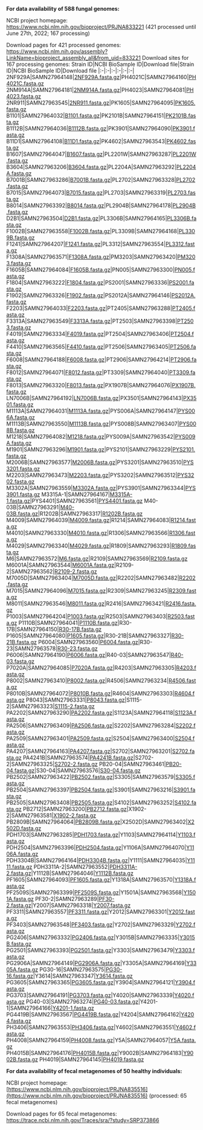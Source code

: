 
**For data availability of 588 fungal genomes:**

NCBI project homepage: https://www.ncbi.nlm.nih.gov/bioproject/PRJNA833221 (421 processed until June 27th, 2022; 167 processing)

Download pages for 421 processed genomes: https://www.ncbi.nlm.nih.gov/assembly?LinkName=bioproject_assembly_all&from_uid=833221
Download sites for 167 processing genomes:
Strain ID|NCBI BioSample ID|Download file|Strain ID|NCBI BioSample ID|Download file
|:-|:-|:-|:-|:-|:-|
2NF929A|SAMN27964148|[2NF929A.fasta.gz](https://raw.githubusercontent.com/qqzy2/gut_mycobiome_genomes/main/Genomes/2NF929A.fasta.gz)|PH4021C|SAMN27964160|[PH4021C.fasta.gz](https://raw.githubusercontent.com/qqzy2/gut_mycobiome_genomes/main/Genomes/PH4021C.fasta.gz)
2NM914A|SAMN27964181|[2NM914A.fasta.gz](https://raw.githubusercontent.com/qqzy2/gut_mycobiome_genomes/main/Genomes/2NM914A.fasta.gz)|PH4023|SAMN27964081|[PH4023.fasta.gz](https://raw.githubusercontent.com/qqzy2/gut_mycobiome_genomes/main/Genomes/PH4023.fasta.gz)
2NR911|SAMN27963545|[2NR911.fasta.gz](https://raw.githubusercontent.com/qqzy2/gut_mycobiome_genomes/main/Genomes/2NR911.fasta.gz)|PK1605|SAMN27964095|[PK1605.fasta.gz](https://raw.githubusercontent.com/qqzy2/gut_mycobiome_genomes/main/Genomes/PK1605.fasta.gz)
B1101|SAMN27964032|[B1101.fasta.gz](https://raw.githubusercontent.com/qqzy2/gut_mycobiome_genomes/main/Genomes/B1101.fasta.gz)|PK2101B|SAMN27964151|[PK2101B.fasta.gz](https://raw.githubusercontent.com/qqzy2/gut_mycobiome_genomes/main/Genomes/PK2101B.fasta.gz)
B1112B|SAMN27964036|[B1112B.fasta.gz](https://raw.githubusercontent.com/qqzy2/gut_mycobiome_genomes/main/Genomes/B1112B.fasta.gz)|PK3901|SAMN27964090|[PK3901.fasta.gz](https://raw.githubusercontent.com/qqzy2/gut_mycobiome_genomes/main/Genomes/PK3901.fasta.gz)
B11D1|SAMN27964108|[B11D1.fasta.gz](https://raw.githubusercontent.com/qqzy2/gut_mycobiome_genomes/main/Genomes/B11D1.fasta.gz)|PK4602|SAMN27963543|[PK4602.fasta.gz](https://raw.githubusercontent.com/qqzy2/gut_mycobiome_genomes/main/Genomes/PK4602.fasta.gz)
B1607|SAMN27964047|[B1607.fasta.gz](https://raw.githubusercontent.com/qqzy2/gut_mycobiome_genomes/main/Genomes/B1607.fasta.gz)|PL2201W|SAMN27963287|[PL2201W.fasta.gz](https://raw.githubusercontent.com/qqzy2/gut_mycobiome_genomes/main/Genomes/PL2201W.fasta.gz)
B3604|SAMN27963206|[B3604.fasta.gz](https://raw.githubusercontent.com/qqzy2/gut_mycobiome_genomes/main/Genomes/B3604.fasta.gz)|PL2204A|SAMN27963292|[PL2204A.fasta.gz](https://raw.githubusercontent.com/qqzy2/gut_mycobiome_genomes/main/Genomes/PL2204A.fasta.gz)
B7001B|SAMN27963286|[B7001B.fasta.gz](https://raw.githubusercontent.com/qqzy2/gut_mycobiome_genomes/main/Genomes/B7001B.fasta.gz)|PL2702|SAMN27963328|[PL2702.fasta.gz](https://raw.githubusercontent.com/qqzy2/gut_mycobiome_genomes/main/Genomes/PL2702.fasta.gz)
B7015|SAMN27964073|[B7015.fasta.gz](https://raw.githubusercontent.com/qqzy2/gut_mycobiome_genomes/main/Genomes/B7015.fasta.gz)|PL2703|SAMN27963319|[PL2703.fasta.gz](https://raw.githubusercontent.com/qqzy2/gut_mycobiome_genomes/main/Genomes/PL2703.fasta.gz)
B8014|SAMN27963392|[B8014.fasta.gz](https://raw.githubusercontent.com/qqzy2/gut_mycobiome_genomes/main/Genomes/B8014.fasta.gz)|PL2904B|SAMN27964178|[PL2904B.fasta.gz](https://raw.githubusercontent.com/qqzy2/gut_mycobiome_genomes/main/Genomes/PL2904B.fasta.gz)
D2B1|SAMN27963504|[D2B1.fasta.gz](https://raw.githubusercontent.com/qqzy2/gut_mycobiome_genomes/main/Genomes/D2B1.fasta.gz)|PL3306B|SAMN27964165|[PL3306B.fasta.gz](https://raw.githubusercontent.com/qqzy2/gut_mycobiome_genomes/main/Genomes/PL3306B.fasta.gz)
F1002B|SAMN27963558|[F1002B.fasta.gz](https://raw.githubusercontent.com/qqzy2/gut_mycobiome_genomes/main/Genomes/F1002B.fasta.gz)|PL3309B|SAMN27964168|[PL3309B.fasta.gz](https://raw.githubusercontent.com/qqzy2/gut_mycobiome_genomes/main/Genomes/PL3309B.fasta.gz)
F1241|SAMN27964207|[F1241.fasta.gz](https://raw.githubusercontent.com/qqzy2/gut_mycobiome_genomes/main/Genomes/F1241.fasta.gz)|PL3312|SAMN27963554|[PL3312.fasta.gz](https://raw.githubusercontent.com/qqzy2/gut_mycobiome_genomes/main/Genomes/PL3312.fasta.gz)
F1308A|SAMN27963571|[F1308A.fasta.gz](https://raw.githubusercontent.com/qqzy2/gut_mycobiome_genomes/main/Genomes/F1308A.fasta.gz)|PM3203|SAMN27963420|[PM3203.fasta.gz](https://raw.githubusercontent.com/qqzy2/gut_mycobiome_genomes/main/Genomes/PM3203.fasta.gz)
F1605B|SAMN27964084|[F1605B.fasta.gz](https://raw.githubusercontent.com/qqzy2/gut_mycobiome_genomes/main/Genomes/F1605B.fasta.gz)|PN005|SAMN27963300|[PN005.fasta.gz](https://raw.githubusercontent.com/qqzy2/gut_mycobiome_genomes/main/Genomes/PN005.fasta.gz)
F1804|SAMN27963222|[F1804.fasta.gz](https://raw.githubusercontent.com/qqzy2/gut_mycobiome_genomes/main/Genomes/F1804.fasta.gz)|PS2001|SAMN27963336|[PS2001.fasta.gz](https://raw.githubusercontent.com/qqzy2/gut_mycobiome_genomes/main/Genomes/PS2001.fasta.gz)
F1902|SAMN27963326|[F1902.fasta.gz](https://raw.githubusercontent.com/qqzy2/gut_mycobiome_genomes/main/Genomes/F1902.fasta.gz)|PS2012A|SAMN27964146|[PS2012A.fasta.gz](https://raw.githubusercontent.com/qqzy2/gut_mycobiome_genomes/main/Genomes/PS2012A.fasta.gz)
F2203|SAMN27964033|[F2203.fasta.gz](https://raw.githubusercontent.com/qqzy2/gut_mycobiome_genomes/main/Genomes/F2203.fasta.gz)|PT2405|SAMN27963288|[PT2405.fasta.gz](https://raw.githubusercontent.com/qqzy2/gut_mycobiome_genomes/main/Genomes/PT2405.fasta.gz)
F3313A|SAMN27963549|[F3313A.fasta.gz](https://raw.githubusercontent.com/qqzy2/gut_mycobiome_genomes/main/Genomes/F3313A.fasta.gz)|PT2503|SAMN27963398|[PT2503.fasta.gz](https://raw.githubusercontent.com/qqzy2/gut_mycobiome_genomes/main/Genomes/PT2503.fasta.gz)
F4019|SAMN27963334|[F4019.fasta.gz](https://raw.githubusercontent.com/qqzy2/gut_mycobiome_genomes/main/Genomes/F4019.fasta.gz)|PT2504|SAMN27963406|[PT2504.fasta.gz](https://raw.githubusercontent.com/qqzy2/gut_mycobiome_genomes/main/Genomes/PT2504.fasta.gz)
F4410|SAMN27963565|[F4410.fasta.gz](https://raw.githubusercontent.com/qqzy2/gut_mycobiome_genomes/main/Genomes/F4410.fasta.gz)|PT2506|SAMN27963405|[PT2506.fasta.gz](https://raw.githubusercontent.com/qqzy2/gut_mycobiome_genomes/main/Genomes/PT2506.fasta.gz)
F6008|SAMN27964188|[F6008.fasta.gz](https://raw.githubusercontent.com/qqzy2/gut_mycobiome_genomes/main/Genomes/F6008.fasta.gz)|PT2906|SAMN27964214|[PT2906.fasta.gz](https://raw.githubusercontent.com/qqzy2/gut_mycobiome_genomes/main/Genomes/PT2906.fasta.gz)
F8012|SAMN27964071|[F8012.fasta.gz](https://raw.githubusercontent.com/qqzy2/gut_mycobiome_genomes/main/Genomes/F8012.fasta.gz)|PT3309|SAMN27964040|[PT3309.fasta.gz](https://raw.githubusercontent.com/qqzy2/gut_mycobiome_genomes/main/Genomes/PT3309.fasta.gz)
F8013|SAMN27963320|[F8013.fasta.gz](https://raw.githubusercontent.com/qqzy2/gut_mycobiome_genomes/main/Genomes/F8013.fasta.gz)|PX1907B|SAMN27964076|[PX1907B.fasta.gz](https://raw.githubusercontent.com/qqzy2/gut_mycobiome_genomes/main/Genomes/PX1907B.fasta.gz)
LN7006B|SAMN27964192|[LN7006B.fasta.gz](https://raw.githubusercontent.com/qqzy2/gut_mycobiome_genomes/main/Genomes/LN7006B.fasta.gz)|PX3501|SAMN27964143|[PX3501.fasta.gz](https://raw.githubusercontent.com/qqzy2/gut_mycobiome_genomes/main/Genomes/PX3501.fasta.gz)
M1113A|SAMN27964031|[M1113A.fasta.gz](https://raw.githubusercontent.com/qqzy2/gut_mycobiome_genomes/main/Genomes/M1113A.fasta.gz)|PYS006A|SAMN27964147|[PYS006A.fasta.gz](https://raw.githubusercontent.com/qqzy2/gut_mycobiome_genomes/main/Genomes/PYS006A.fasta.gz)
M1113B|SAMN27963550|[M1113B.fasta.gz](https://raw.githubusercontent.com/qqzy2/gut_mycobiome_genomes/main/Genomes/M1113B.fasta.gz)|PYS008B|SAMN27963407|[PYS008B.fasta.gz](https://raw.githubusercontent.com/qqzy2/gut_mycobiome_genomes/main/Genomes/PYS008B.fasta.gz)
M1218|SAMN27964082|[M1218.fasta.gz](https://raw.githubusercontent.com/qqzy2/gut_mycobiome_genomes/main/Genomes/M1218.fasta.gz)|PYS009A|SAMN27963542|[PYS009A.fasta.gz](https://raw.githubusercontent.com/qqzy2/gut_mycobiome_genomes/main/Genomes/PYS009A.fasta.gz)
M1901|SAMN27963296|[M1901.fasta.gz](https://raw.githubusercontent.com/qqzy2/gut_mycobiome_genomes/main/Genomes/M1901.fasta.gz)|PYS2101|SAMN27963229|[PYS2101.fasta.gz](https://raw.githubusercontent.com/qqzy2/gut_mycobiome_genomes/main/Genomes/PYS2101.fasta.gz)
M2006B|SAMN27963577|[M2006B.fasta.gz](https://raw.githubusercontent.com/qqzy2/gut_mycobiome_genomes/main/Genomes/M2006B.fasta.gz)|PYS3201|SAMN27963510|[PYS3201.fasta.gz](https://raw.githubusercontent.com/qqzy2/gut_mycobiome_genomes/main/Genomes/PYS3201.fasta.gz)
M2203|SAMN27963473|[M2203.fasta.gz](https://raw.githubusercontent.com/qqzy2/gut_mycobiome_genomes/main/Genomes/M2203.fasta.gz)|PYS3202|SAMN27963512|[PYS3202.fasta.gz](https://raw.githubusercontent.com/qqzy2/gut_mycobiome_genomes/main/Genomes/PYS3202.fasta.gz)
M3302A|SAMN27963559|[M3302A.fasta.gz](https://raw.githubusercontent.com/qqzy2/gut_mycobiome_genomes/main/Genomes/M3302A.fasta.gz)|PYS3901|SAMN27963344|[PYS3901.fasta.gz](https://raw.githubusercontent.com/qqzy2/gut_mycobiome_genomes/main/Genomes/PYS3901.fasta.gz)
M3315A-1|SAMN27964167|[M3315A-1.fasta.gz](https://raw.githubusercontent.com/qqzy2/gut_mycobiome_genomes/main/Genomes/M3315A-1.fasta.gz)|PYS4401|SAMN27963561|[PYS4401.fasta.gz](https://raw.githubusercontent.com/qqzy2/gut_mycobiome_genomes/main/Genomes/PYS4401.fasta.gz)
M40-03B|SAMN27963291|[M40-03B.fasta.gz](https://raw.githubusercontent.com/qqzy2/gut_mycobiome_genomes/main/Genomes/M40-03B.fasta.gz)|R1202B|SAMN27963317|[R1202B.fasta.gz](https://raw.githubusercontent.com/qqzy2/gut_mycobiome_genomes/main/Genomes/R1202B.fasta.gz)
M4009|SAMN27964039|[M4009.fasta.gz](https://raw.githubusercontent.com/qqzy2/gut_mycobiome_genomes/main/Genomes/M4009.fasta.gz)|R1214|SAMN27964083|[R1214.fasta.gz](https://raw.githubusercontent.com/qqzy2/gut_mycobiome_genomes/main/Genomes/R1214.fasta.gz)
M4010|SAMN27963330|[M4010.fasta.gz](https://raw.githubusercontent.com/qqzy2/gut_mycobiome_genomes/main/Genomes/M4010.fasta.gz)|R1306|SAMN27963566|[R1306.fasta.gz](https://raw.githubusercontent.com/qqzy2/gut_mycobiome_genomes/main/Genomes/R1306.fasta.gz)
M4029|SAMN27963340|[M4029.fasta.gz](https://raw.githubusercontent.com/qqzy2/gut_mycobiome_genomes/main/Genomes/M4029.fasta.gz)|R1809|SAMN27963293|[R1809.fasta.gz](https://raw.githubusercontent.com/qqzy2/gut_mycobiome_genomes/main/Genomes/R1809.fasta.gz)
M6|SAMN27963572|[M6.fasta.gz](https://raw.githubusercontent.com/qqzy2/gut_mycobiome_genomes/main/Genomes/M6.fasta.gz)|R2109|SAMN27963569|[R2109.fasta.gz](https://raw.githubusercontent.com/qqzy2/gut_mycobiome_genomes/main/Genomes/R2109.fasta.gz)
M6001A|SAMN27963544|[M6001A.fasta.gz](https://raw.githubusercontent.com/qqzy2/gut_mycobiome_genomes/main/Genomes/M6001A.fasta.gz)|R2109-2|SAMN27963562|[R2109-2.fasta.gz](https://raw.githubusercontent.com/qqzy2/gut_mycobiome_genomes/main/Genomes/R2109-2.fasta.gz)
M7005D|SAMN27963404|[M7005D.fasta.gz](https://raw.githubusercontent.com/qqzy2/gut_mycobiome_genomes/main/Genomes/M7005D.fasta.gz)|R2202|SAMN27963482|[R2202.fasta.gz](https://raw.githubusercontent.com/qqzy2/gut_mycobiome_genomes/main/Genomes/R2202.fasta.gz)
M7015|SAMN27964096|[M7015.fasta.gz](https://raw.githubusercontent.com/qqzy2/gut_mycobiome_genomes/main/Genomes/M7015.fasta.gz)|R2309|SAMN27963245|[R2309.fasta.gz](https://raw.githubusercontent.com/qqzy2/gut_mycobiome_genomes/main/Genomes/R2309.fasta.gz)
M8011|SAMN27963546|[M8011.fasta.gz](https://raw.githubusercontent.com/qqzy2/gut_mycobiome_genomes/main/Genomes/M8011.fasta.gz)|R2416|SAMN27963421|[R2416.fasta.gz](https://raw.githubusercontent.com/qqzy2/gut_mycobiome_genomes/main/Genomes/R2416.fasta.gz)
P1003|SAMN27964204|[P1003.fasta.gz](https://raw.githubusercontent.com/qqzy2/gut_mycobiome_genomes/main/Genomes/P1003.fasta.gz)|R2503|SAMN27963403|[R2503.fasta.gz](https://raw.githubusercontent.com/qqzy2/gut_mycobiome_genomes/main/Genomes/R2503.fasta.gz)
P1110B|SAMN27964041|[P1110B.fasta.gz](https://raw.githubusercontent.com/qqzy2/gut_mycobiome_genomes/main/Genomes/P1110B.fasta.gz)|R30-17B|SAMN27964150|[R30-17B.fasta.gz](https://raw.githubusercontent.com/qqzy2/gut_mycobiome_genomes/main/Genomes/R30-17B.fasta.gz)
P1605|SAMN27964080|[P1605.fasta.gz](https://raw.githubusercontent.com/qqzy2/gut_mycobiome_genomes/main/Genomes/P1605.fasta.gz)|R30-21B|SAMN27963327|[R30-21B.fasta.gz](https://raw.githubusercontent.com/qqzy2/gut_mycobiome_genomes/main/Genomes/R30-21B.fasta.gz)
P6004|SAMN27963560|[P6004.fasta.gz](https://raw.githubusercontent.com/qqzy2/gut_mycobiome_genomes/main/Genomes/P6004.fasta.gz)|R30-23|SAMN27963578|[R30-23.fasta.gz](https://raw.githubusercontent.com/qqzy2/gut_mycobiome_genomes/main/Genomes/R30-23.fasta.gz)
P6006|SAMN27964190|[P6006.fasta.gz](https://raw.githubusercontent.com/qqzy2/gut_mycobiome_genomes/main/Genomes/P6006.fasta.gz)|R40-03|SAMN27963547|[R40-03.fasta.gz](https://raw.githubusercontent.com/qqzy2/gut_mycobiome_genomes/main/Genomes/R40-03.fasta.gz)
P7020A|SAMN27964085|[P7020A.fasta.gz](https://raw.githubusercontent.com/qqzy2/gut_mycobiome_genomes/main/Genomes/P7020A.fasta.gz)|R4203|SAMN27963305|[R4203.fasta.gz](https://raw.githubusercontent.com/qqzy2/gut_mycobiome_genomes/main/Genomes/R4203.fasta.gz)
P8002|SAMN27963410|[P8002.fasta.gz](https://raw.githubusercontent.com/qqzy2/gut_mycobiome_genomes/main/Genomes/P8002.fasta.gz)|R4506|SAMN27963234|[R4506.fasta.gz](https://raw.githubusercontent.com/qqzy2/gut_mycobiome_genomes/main/Genomes/R4506.fasta.gz)
P8010B|SAMN27964072|[P8010B.fasta.gz](https://raw.githubusercontent.com/qqzy2/gut_mycobiome_genomes/main/Genomes/P8010B.fasta.gz)|R4604|SAMN27963303|[R4604.fasta.gz](https://raw.githubusercontent.com/qqzy2/gut_mycobiome_genomes/main/Genomes/R4604.fasta.gz)
P8043|SAMN27963331|[P8043.fasta.gz](https://raw.githubusercontent.com/qqzy2/gut_mycobiome_genomes/main/Genomes/P8043.fasta.gz)|S1115-2|SAMN27963323|[S1115-2.fasta.gz](https://raw.githubusercontent.com/qqzy2/gut_mycobiome_genomes/main/Genomes/S1115-2.fasta.gz)
PA2202|SAMN27963290|[PA2202.fasta.gz](https://raw.githubusercontent.com/qqzy2/gut_mycobiome_genomes/main/Genomes/PA2202.fasta.gz)|S1123A|SAMN27964118|[S1123A.fasta.gz](https://raw.githubusercontent.com/qqzy2/gut_mycobiome_genomes/main/Genomes/S1123A.fasta.gz)
PA2506|SAMN27963409|[PA2506.fasta.gz](https://raw.githubusercontent.com/qqzy2/gut_mycobiome_genomes/main/Genomes/PA2506.fasta.gz)|S2202|SAMN27963284|[S2202.fasta.gz](https://raw.githubusercontent.com/qqzy2/gut_mycobiome_genomes/main/Genomes/S2202.fasta.gz)
PA2509|SAMN27963401|[PA2509.fasta.gz](https://raw.githubusercontent.com/qqzy2/gut_mycobiome_genomes/main/Genomes/PA2509.fasta.gz)|S2504|SAMN27963400|[S2504.fasta.gz](https://raw.githubusercontent.com/qqzy2/gut_mycobiome_genomes/main/Genomes/S2504.fasta.gz)
PA4207|SAMN27964163|[PA4207.fasta.gz](https://raw.githubusercontent.com/qqzy2/gut_mycobiome_genomes/main/Genomes/PA4207.fasta.gz)|S2702|SAMN27963201|[S2702.fasta.gz](https://raw.githubusercontent.com/qqzy2/gut_mycobiome_genomes/main/Genomes/S2702.fasta.gz)
PA4241B|SAMN27963574|[PA4241B.fasta.gz](https://raw.githubusercontent.com/qqzy2/gut_mycobiome_genomes/main/Genomes/PA4241B.fasta.gz)|S2702-2|SAMN27963325|[S2702-2.fasta.gz](https://raw.githubusercontent.com/qqzy2/gut_mycobiome_genomes/main/Genomes/S2702-2.fasta.gz)
PB20-04|SAMN27963461|[PB20-04.fasta.gz](https://raw.githubusercontent.com/qqzy2/gut_mycobiome_genomes/main/Genomes/PB20-04.fasta.gz)|S30-04|SAMN27963576|[S30-04.fasta.gz](https://raw.githubusercontent.com/qqzy2/gut_mycobiome_genomes/main/Genomes/S30-04.fasta.gz)
PB2502|SAMN27963422|[PB2502.fasta.gz](https://raw.githubusercontent.com/qqzy2/gut_mycobiome_genomes/main/Genomes/PB2502.fasta.gz)|S3305|SAMN27963579|[S3305.fasta.gz](https://raw.githubusercontent.com/qqzy2/gut_mycobiome_genomes/main/Genomes/S3305.fasta.gz)
PB2504|SAMN27963397|[PB2504.fasta.gz](https://raw.githubusercontent.com/qqzy2/gut_mycobiome_genomes/main/Genomes/PB2504.fasta.gz)|S3901|SAMN27963216|[S3901.fasta.gz](https://raw.githubusercontent.com/qqzy2/gut_mycobiome_genomes/main/Genomes/S3901.fasta.gz)
PB2505|SAMN27963408|[PB2505.fasta.gz](https://raw.githubusercontent.com/qqzy2/gut_mycobiome_genomes/main/Genomes/PB2505.fasta.gz)|S4102|SAMN27963252|[S4102.fasta.gz](https://raw.githubusercontent.com/qqzy2/gut_mycobiome_genomes/main/Genomes/S4102.fasta.gz)
PB2712|SAMN27963200|[PB2712.fasta.gz](https://raw.githubusercontent.com/qqzy2/gut_mycobiome_genomes/main/Genomes/PB2712.fasta.gz)|X1902-2|SAMN27963581|[X1902-2.fasta.gz](https://raw.githubusercontent.com/qqzy2/gut_mycobiome_genomes/main/Genomes/X1902-2.fasta.gz)
PB2809B|SAMN27964064|[PB2809B.fasta.gz](https://raw.githubusercontent.com/qqzy2/gut_mycobiome_genomes/main/Genomes/PB2809B.fasta.gz)|X2502D|SAMN27963402|[X2502D.fasta.gz](https://raw.githubusercontent.com/qqzy2/gut_mycobiome_genomes/main/Genomes/X2502D.fasta.gz)
PDH1703|SAMN27963285|[PDH1703.fasta.gz](https://raw.githubusercontent.com/qqzy2/gut_mycobiome_genomes/main/Genomes/PDH1703.fasta.gz)|Y1103|SAMN27964114|[Y1103.fasta.gz](https://raw.githubusercontent.com/qqzy2/gut_mycobiome_genomes/main/Genomes/Y1103.fasta.gz)
PDH2504|SAMN27963396|[PDH2504.fasta.gz](https://raw.githubusercontent.com/qqzy2/gut_mycobiome_genomes/main/Genomes/PDH2504.fasta.gz)|Y1106A|SAMN27964070|[Y1106A.fasta.gz](https://raw.githubusercontent.com/qqzy2/gut_mycobiome_genomes/main/Genomes/Y1106A.fasta.gz)
PDH3304B|SAMN27964164|[PDH3304B.fasta.gz](https://raw.githubusercontent.com/qqzy2/gut_mycobiome_genomes/main/Genomes/PDH3304B.fasta.gz)|Y1111|SAMN27964035|[Y1111.fasta.gz](https://raw.githubusercontent.com/qqzy2/gut_mycobiome_genomes/main/Genomes/Y1111.fasta.gz)
PDH3311A-2|SAMN27963552|[PDH3311A-2.fasta.gz](https://raw.githubusercontent.com/qqzy2/gut_mycobiome_genomes/main/Genomes/PDH3311A-2.fasta.gz)|Y1112B|SAMN27964046|[Y1112B.fasta.gz](https://raw.githubusercontent.com/qqzy2/gut_mycobiome_genomes/main/Genomes/Y1112B.fasta.gz)
PF1605|SAMN27964093|[PF1605.fasta.gz](https://raw.githubusercontent.com/qqzy2/gut_mycobiome_genomes/main/Genomes/PF1605.fasta.gz)|Y1318A|SAMN27963570|[Y1318A.fasta.gz](https://raw.githubusercontent.com/qqzy2/gut_mycobiome_genomes/main/Genomes/Y1318A.fasta.gz)
PF2509S|SAMN27963399|[PF2509S.fasta.gz](https://raw.githubusercontent.com/qqzy2/gut_mycobiome_genomes/main/Genomes/PF2509S.fasta.gz)|Y1501A|SAMN27963568|[Y1501A.fasta.gz](https://raw.githubusercontent.com/qqzy2/gut_mycobiome_genomes/main/Genomes/Y1501A.fasta.gz)
PF30-2|SAMN27963289|[PF30-2.fasta.gz](https://raw.githubusercontent.com/qqzy2/gut_mycobiome_genomes/main/Genomes/PF30-2.fasta.gz)|Y2007|SAMN27963318|[Y2007.fasta.gz](https://raw.githubusercontent.com/qqzy2/gut_mycobiome_genomes/main/Genomes/Y2007.fasta.gz)
PF3311|SAMN27963557|[PF3311.fasta.gz](https://raw.githubusercontent.com/qqzy2/gut_mycobiome_genomes/main/Genomes/PF3311.fasta.gz)|Y2012|SAMN27963301|[Y2012.fasta.gz](https://raw.githubusercontent.com/qqzy2/gut_mycobiome_genomes/main/Genomes/Y2012.fasta.gz)
PF3403|SAMN27963548|[PF3403.fasta.gz](https://raw.githubusercontent.com/qqzy2/gut_mycobiome_genomes/main/Genomes/PF3403.fasta.gz)|Y2702|SAMN27963329|[Y2702.fasta.gz](https://raw.githubusercontent.com/qqzy2/gut_mycobiome_genomes/main/Genomes/Y2702.fasta.gz)
PG2406|SAMN27963332|[PG2406.fasta.gz](https://raw.githubusercontent.com/qqzy2/gut_mycobiome_genomes/main/Genomes/PG2406.fasta.gz)|Y3015B|SAMN27963335|[Y3015B.fasta.gz](https://raw.githubusercontent.com/qqzy2/gut_mycobiome_genomes/main/Genomes/Y3015B.fasta.gz)
PG2501|SAMN27963393|[PG2501.fasta.gz](https://raw.githubusercontent.com/qqzy2/gut_mycobiome_genomes/main/Genomes/PG2501.fasta.gz)|Y3303|SAMN27963479|[Y3303.fasta.gz](https://raw.githubusercontent.com/qqzy2/gut_mycobiome_genomes/main/Genomes/Y3303.fasta.gz)
PG2906A|SAMN27964149|[PG2906A.fasta.gz](https://raw.githubusercontent.com/qqzy2/gut_mycobiome_genomes/main/Genomes/PG2906A.fasta.gz)|Y3305A|SAMN27964169|[Y3305A.fasta.gz](https://raw.githubusercontent.com/qqzy2/gut_mycobiome_genomes/main/Genomes/Y3305A.fasta.gz)
PG30-16|SAMN27963575|[PG30-16.fasta.gz](https://raw.githubusercontent.com/qqzy2/gut_mycobiome_genomes/main/Genomes/PG30-16.fasta.gz)|Y3614|SAMN27963347|[Y3614.fasta.gz](https://raw.githubusercontent.com/qqzy2/gut_mycobiome_genomes/main/Genomes/Y3614.fasta.gz)
PG3605|SAMN27963365|[PG3605.fasta.gz](https://raw.githubusercontent.com/qqzy2/gut_mycobiome_genomes/main/Genomes/PG3605.fasta.gz)|Y3904|SAMN27964121|[Y3904.fasta.gz](https://raw.githubusercontent.com/qqzy2/gut_mycobiome_genomes/main/Genomes/Y3904.fasta.gz)
PG3703|SAMN27964191|[PG3703.fasta.gz](https://raw.githubusercontent.com/qqzy2/gut_mycobiome_genomes/main/Genomes/PG3703.fasta.gz)|Y4020|SAMN27963339|[Y4020.fasta.gz](https://raw.githubusercontent.com/qqzy2/gut_mycobiome_genomes/main/Genomes/Y4020.fasta.gz)
PG40-03|SAMN27963274|[PG40-03.fasta.gz](https://raw.githubusercontent.com/qqzy2/gut_mycobiome_genomes/main/Genomes/PG40-03.fasta.gz)|Y4201-1|SAMN27964166|[Y4201-1.fasta.gz](https://raw.githubusercontent.com/qqzy2/gut_mycobiome_genomes/main/Genomes/Y4201-1.fasta.gz)
PG4419B|SAMN27963567|[PG4419B.fasta.gz](https://raw.githubusercontent.com/qqzy2/gut_mycobiome_genomes/main/Genomes/PG4419B.fasta.gz)|Y4204|SAMN27964162|[Y4204.fasta.gz](https://raw.githubusercontent.com/qqzy2/gut_mycobiome_genomes/main/Genomes/Y4204.fasta.gz)
PH3406|SAMN27963553|[PH3406.fasta.gz](https://raw.githubusercontent.com/qqzy2/gut_mycobiome_genomes/main/Genomes/PH3406.fasta.gz)|Y4602|SAMN27963551|[Y4602.fasta.gz](https://raw.githubusercontent.com/qqzy2/gut_mycobiome_genomes/main/Genomes/Y4602.fasta.gz)
PH4008|SAMN27964159|[PH4008.fasta.gz](https://raw.githubusercontent.com/qqzy2/gut_mycobiome_genomes/main/Genomes/PH4008.fasta.gz)|Y5A|SAMN27964057|[Y5A.fasta.gz](https://raw.githubusercontent.com/qqzy2/gut_mycobiome_genomes/main/Genomes/Y5A.fasta.gz)
PH4015B|SAMN27964176|[PH4015B.fasta.gz](https://raw.githubusercontent.com/qqzy2/gut_mycobiome_genomes/main/Genomes/PH4015B.fasta.gz)|Y9002B|SAMN27964183|[Y9002B.fasta.gz](https://raw.githubusercontent.com/qqzy2/gut_mycobiome_genomes/main/Genomes/Y9002B.fasta.gz)
PH4019|SAMN27964145|[PH4019.fasta.gz](https://raw.githubusercontent.com/qqzy2/gut_mycobiome_genomes/main/Genomes/PH4019.fasta.gz)


**For data availability of fecal metagenomes of 50 healthy individuals:**

NCBI project homepage: [https://www.ncbi.nlm.nih.gov/bioproject/PRJNA835516](https://www.ncbi.nlm.nih.gov/bioproject/PRJNA835516) (processed: 65 fecal metagenomes)

Download pages for 65 fecal metagenomes: https://trace.ncbi.nlm.nih.gov/Traces/sra/?study=SRP373866

